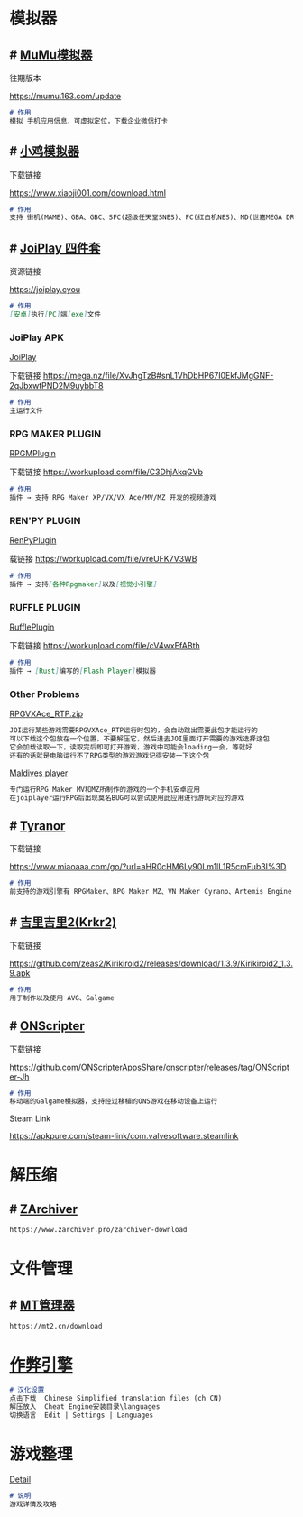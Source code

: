# 模拟器

## # [MuMu模拟器](https://mumu.163.com)

往期版本

https://mumu.163.com/update

```markdown
# 作用
模拟 手机应用信息，可虚拟定位，下载企业微信打卡
```

## # [小鸡模拟器](https://www.xiaoji001.com)

下载链接

https://www.xiaoji001.com/download.html

```markdown
# 作用
支持 街机(MAME)、GBA、GBC、SFC(超级任天堂SNES)、FC(红白机NES)、MD(世嘉MEGA DRIVE)、索尼PS1 等模拟器游戏
```

## # [JoiPlay 四件套](https://joiplay.org)

资源链接

https://joiplay.cyou

```markdown
# 作用
[安卓]执行[PC]端[exe]文件
```

### JoiPlay APK

[JoiPlay](https://joiplay.org/apk)

下载链接
https://mega.nz/file/XvJhgTzB#snL1VhDbHP67I0EkfJMgGNF-2qJbxwtPND2M9uybbT8

```markdown
# 作用
主运行文件
```

### RPG MAKER PLUGIN

[RPGMPlugin](https://joiplay.org/rpg.apk)

下载链接
https://workupload.com/file/C3DhjAkqGVb

```markdown
# 作用
插件 → 支持 RPG Maker XP/VX/VX Ace/MV/MZ 开发的视频游戏
```

### REN'PY PLUGIN

[RenPyPlugin](https://joiplay.org/ren.apk)

载链接
https://workupload.com/file/vreUFK7V3WB

```markdown
# 作用
插件 → 支持[各种Rpgmaker]以及[视觉小引擎]
```

### RUFFLE PLUGIN

[RufflePlugin](https://joiplay.org/ruff.apk)

下载链接
https://workupload.com/file/cV4wxEfABth

```markdown
# 作用
插件 → [Rust]编写的[Flash Player]模拟器
```

### Other Problems

[RPGVXAce_RTP.zip](https://dl.degica.com/rpgmakerweb/run-time-packages/RPGVXAce_RTP.zip)

```tex
JOI运行某些游戏需要RPGVXAce_RTP运行时包的，会自动跳出需要此包才能运行的
可以下载这个包放在一个位置，不要解压它，然后进去JOI里面打开需要的游戏选择这包
它会加载读取一下，读取完后即可打开游戏，游戏中可能会loading一会，等就好
还有的话就是电脑运行不了RPG类型的游戏游戏记得安装一下这个包
```

[Maldives player](https://apkcombo.com/maldives-player-rpg-mv-mz/net.miririt.maldivesplayer/)

```tex
专门运行RPG Maker MV和MZ所制作的游戏的一个手机安卓应用
在joiplayer运行RPG后出现莫名BUG可以尝试使用此应用进行游玩对应的游戏
```

## # [Tyranor](https://t.me/Tyranor)

下载链接

https://www.miaoaaa.com/go/?url=aHR0cHM6Ly90Lm1lL1R5cmFub3I%3D

```markdown
# 作用
前支持的游戏引擎有 RPGMaker、RPG Maker MZ、VN Maker Cyrano、Artemis Engine
```

## # [吉里吉里2(Krkr2)](https://github.com/zeas2/Kirikiroid2)

下载链接

https://github.com/zeas2/Kirikiroid2/releases/download/1.3.9/Kirikiroid2_1.3.9.apk

```markdown
# 作用
用于制作以及使用 AVG、Galgame
```

## # [ONScripter](https://github.com/ONScripterAppsShare/onscripter)

下载链接

https://github.com/ONScripterAppsShare/onscripter/releases/tag/ONScripter-Jh

```markdown
# 作用
移动端的Galgame模拟器，支持经过移植的ONS游戏在移动设备上运行
```

Steam Link

https://apkpure.com/steam-link/com.valvesoftware.steamlink

# 解压缩

## # [ZArchiver](https://www.zarchiver.pro)

```tex
https://www.zarchiver.pro/zarchiver-download
```

# 文件管理

## # [MT管理器](https://mt2.cn)

```tex
https://mt2.cn/download
```

# [作弊引擎](https://www.cheatengine.org)

```markdown
# 汉化设置
点击下载  Chinese Simplified translation files (ch_CN)
解压放入  Cheat Engine安装目录\languages
切换语言  Edit | Settings | Languages
```

# 游戏整理

<a href="Game\Detail.md">Detail</a>

```markdown
# 说明
游戏详情及攻略
```
